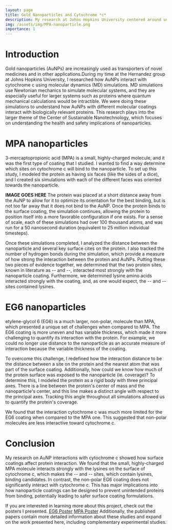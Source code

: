 ```yaml
---
layout: page
title: Gold Nanoparticles and Cytochrome *c*
description: My research at Johns Hopkins University centered around understanding how the cytochrome *c* protein interacts with gold nanoparticles.
img: /assets/img/MPA-nanoparticle.png
importance: 1
---
```


# Introduction
Gold nanoparticles (AuNPs) are increasingly used as transporters of novel medicines and in other applications.During my time at the Hernandez group at Johns Hopkins University, I researched how AuNPs interact with cytochrome c using molecular dynamics (MD) simulations. MD simulations use Newtonian mechanics to simulate molecular systems, and they are especially useful for larger systems such as proteins where quantum mechanical calculations would be intractible. We were doing these simulations to understand how AuNPs with different molecular coatings interact with biologically relevant proteins. This research plays into the larger theme of the Center of Sustainable Nanotechnology, which focuses on understanding the health and safety implications of nanoparticles.

# MPA nanoparticles
3-mercaptopropionic acid (MPA) is a small, highly-charged molecule, and it was the first type of coating that I studied. I wanted to find a way determine which sites on cytochrome c will bind to the nanoparticle. To set up this study, I modeled the protein as having six faces (like the sides of a dice), and I created six simulations with each of the different faces was oriented towards the nanoparticle.

**IMAGE GOES HERE** 
The protein was placed at a short distance away from the AuNP to allow for it to optimize its orientation for the best binding, but is not too far away that it does not bind to the AuNP. Once the protein binds to the surface coating, the simulation continues, allowing the protein to position itself into a more favorable configuration if one exists. 
For a sense of scale, each of these simulations had over 100 thousand atoms, and was run for a 50 nanosecond duration (equivalent to 25 million individual timesteps). 

Once these simulations completed, I analyzed the distance between the nanoparticle and several key surface cites on the protein. I also tracked the number of hydrogen bonds during the simulation, which provide a measure of how strong the interaction between the protein and AuNPs. Putting these two pieces of evidence together, we determined that the two protein sites, known in literature as -- and --, interacted most strongly with the nanoparticle coating. Furthermore, we determined lysine amino acids interacted strongly with the coating, and, as one would expect, the -- and -- sites contained lysines. 

# EG6 nanoparticles
etylene-glycol 6 (EG6) is a much larger, non-polar, molecule than MPA, which presented a unique set of challenges when compared to MPA. The EG6 coating is more uneven and has variable thickness, which made it more challenging to quantify its interaction with the protein. For example, we could no longer use distance to the nanoparticle as an accurate measure of interaction because the variable thickness of the coating. 

To overcome this challenge, I redefined how the interaction distance to be the distance between a site on the protein and the nearest atom that was part of the surface coating. Additionally, how could we know how much of the protein surface was exposed to the nanoparticle (ie. coverage)? To determine this, I modeled the protein as a rigid body with three principal axes. There is a line between the protein's center of mass and the nanoparticle's center, and this line makes a distinct angle with respect to the principal axes. Tracking this angle throughout all simulations allowed us to quantify the protein's coverage. 

We found that the interaction cytochrome c was much more limited for the EG6 coating when compared to the MPA one. This suggested that non-polar molecules are less interactive toward cytochrome c. 

# Conclusion
My research on AuNP interactions with cytochrome c showed how surface coatings affect protein interaction. We found that the small, highly-charged MPA molecule interacts strongly with the lysines on the surface of cytochrome c, which makes the -- and -- sites, which contain lysines, binding candidates. In contrast, the non-polar EG6 coating does not significantly interact with cytochrome c. This has major implications into how nanoparticle coatings can be designed to prevent unintended proteins from binding, potentially leading to safer surface coating formulations.

If you are interested in learning more about this project, check out the posters I presented.
<a class="btn btn-sm" role="button" href="{{ '/assets/pdf/JHU-EG6-coated-NPs.pdf' | absolute_url }}">EG6 Poster</a>
<a class="btn btn-sm" role="button" href="{{ '/assets/pdf/JHU-MPA-coated-NPs.pdf' | absolute_url }}">MPA Poster</a>
Additionally, the published papers contain more detailed information about these studies and expand on the work presented here, including complementary experimental studies. 